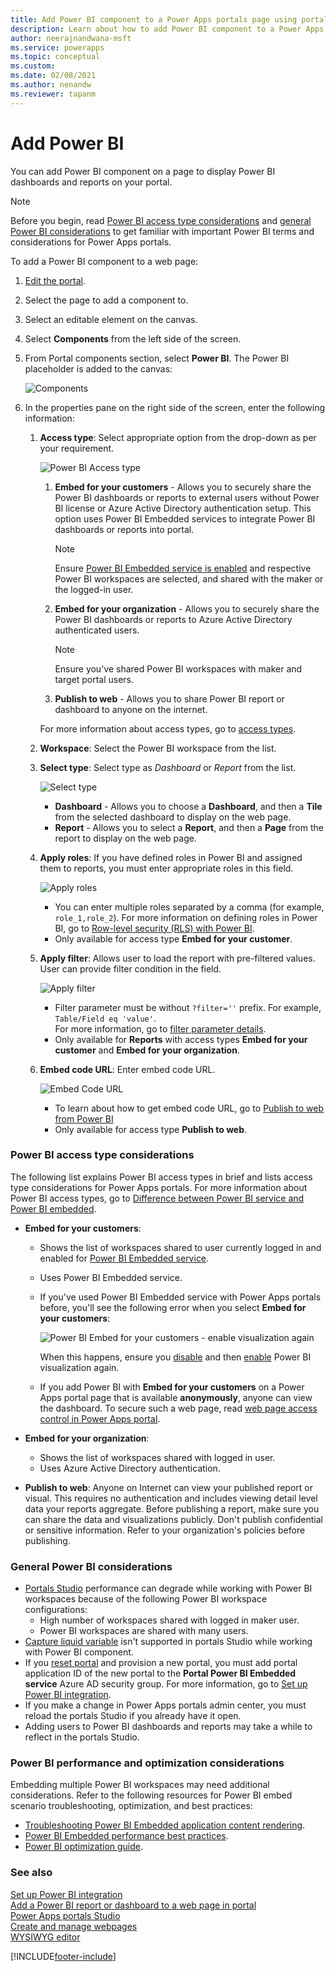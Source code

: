 ```yaml
---
title: Add Power BI component to a Power Apps portals page using portals Studio. | Microsoft Docs
description: Learn about how to add Power BI component to a Power Apps portals page using portals Studio.
author: neerajnandwana-msft
ms.service: powerapps
ms.topic: conceptual
ms.custom: 
ms.date: 02/08/2021
ms.author: nenandw
ms.reviewer: tapanm
---
```


# Add Power BI

You can add Power BI component on a page to display Power BI dashboards and reports on your portal.

> [!NOTE]
> Before you begin, read [Power BI access type considerations](#power-bi-access-type-considerations) and [general Power BI considerations](#general-power-bi-considerations) to get familiar with important Power BI terms and considerations for Power Apps portals.

To add a Power BI component to a web page:

1. [Edit the
    portal](../portals/manage-existing-portals.md#edit).

1. Select the page to add a component to.

1. Select an editable element on the canvas.

1. Select **Components** from the left side of the screen.

1. From Portal components section, select **Power BI**. The Power BI placeholder is added to the canvas:

    ![Components](media/components-powerbi.png)

1. In the properties pane on the right side of the screen, enter the following information:

    1. **Access type**: Select appropriate option from the drop-down as per your requirement.

        ![Power BI Access type](media/powerbi-access-type.png "Power BI Access type")

        1. **Embed for your customers** - Allows you to securely share the Power BI dashboards or reports to external users without Power BI license or Azure Active Directory authentication setup. This option uses Power BI Embedded services to integrate Power BI dashboards or reports into portal.
            > [!NOTE]
            > Ensure [Power BI Embedded service is enabled](../portals/admin/set-up-power-bi-integration.md#enable-power-bi-embedded-service) and respective Power BI workspaces are selected, and shared with the maker or the logged-in user.

        1. **Embed for your organization** - Allows you to securely share the Power BI dashboards or reports to Azure Active Directory authenticated users.

            > [!NOTE]
            > Ensure you've shared Power BI workspaces with maker and target portal users.

        3. **Publish to web** - Allows you to share Power BI report or dashboard to anyone on the internet.

        For more information about access types, go to [access types](#power-bi-access-type-considerations).

    1. **Workspace**: Select the Power BI workspace from the list.

    1. **Select type**: Select type as *Dashboard* or *Report* from the list.

        ![Select type](media/type-powerbi.png "Select type")

        - **Dashboard** - Allows you to choose a **Dashboard**, and then a **Tile** from the selected dashboard to display on the web page.
        - **Report** - Allows you to select a **Report**, and then a **Page** from the report to display on the web page.

    1. **Apply roles**: If you have defined roles in Power BI and assigned them to reports, you must enter appropriate roles in this field.

        ![Apply roles](media/apply-roles-powerbi.png "Apply roles")
    
        - You can enter multiple roles separated by a comma (for example, `role_1,role_2`). For more information on defining roles in Power BI, go to [Row-level security (RLS) with Power BI](/power-bi/service-admin-rls). <br>
        - Only available for access type **Embed for your customer**.

    1. **Apply filter**: Allows user to load the report with pre-filtered values. User can provide filter condition in the field. 
        
        ![Apply filter](media/apply-filter-powerbi.png "Apply filter")

        - Filter parameter must be without `?filter=''` prefix. For example, `Table/Field eq 'value'`.
        <br> For more information, go to [filter parameter details](/power-bi/service-url-filters).
        - Only available for **Reports** with access types **Embed for your customer** and **Embed for your organization**.

    1. **Embed code URL**: Enter embed code URL.
    
        ![Embed Code URL](media/embed-code-url.png "Embed Code URL")

        - To learn about how to get embed code URL, go to [Publish to web from Power BI](/power-bi/service-publish-to-web)
        - Only available for access type **Publish to web**.

### Power BI access type considerations

The following list explains Power BI access types in brief and lists access type considerations for Power Apps portals. For more information about Power BI access types, go to [Difference between Power BI service and Power BI embedded](/power-bi/developer/embedded/embedded-faq#how-is-power-bi-embedded-different-from-power-bi-the-service).

- **Embed for your customers**:
    - Shows the list of workspaces shared to user currently logged in and enabled for [Power BI Embedded service](../portals/admin/set-up-power-bi-integration.md#enable-power-bi-embedded-service).
    - Uses Power BI Embedded service.
    - If you've used Power BI Embedded service with Power Apps portals before, you'll see the following error when you select **Embed for your customers**:

        ![Power BI Embed for your customers - enable visualization again](media/embed-power-bi-visualization-enable-again.png)
    
        When this happens, ensure you [disable](../portals/admin/set-up-power-bi-integration.md#disable-power-bi-visualization) and then [enable](../portals/admin/set-up-power-bi-integration.md#enable-power-bi-visualization) Power BI visualization again.
    - If you add Power BI with **Embed for your customers** on a Power Apps portal page that is available **anonymously**, anyone can view the dashboard. To secure such a web page, read [web page access control in Power Apps portal](../portals/configure/webpage-access-control.md).

- **Embed for your organization**:

    - Shows the list of workspaces shared with logged in user.
    - Uses Azure Active Directory authentication.

- **Publish to web**: Anyone on Internet can view your published report or visual. This requires no authentication and includes viewing detail level data your reports aggregate. Before publishing a report, make sure you can share the data and visualizations publicly. Don't publish confidential or sensitive information. Refer to your organization's policies before publishing.

### General Power BI considerations

- [Portals Studio](../portals/portal-designer-anatomy.md) performance can degrade while working with Power BI workspaces because of the following Power BI workspace configurations:
    - High number of workspaces shared with logged in maker user.
    - Power BI workspaces are shared with many users.
- [Capture liquid variable](../portals/liquid/portals-entity-tags.md#powerbi) isn't supported in portals Studio while working with Power BI component.
- If you [reset portal](../portals/admin/reset-portal.md) and provision a new portal, you must add portal application ID of the new portal to the **Portal Power BI Embedded service** Azure AD security group. For more information, go to [Set up Power BI integration](../portals/admin/set-up-power-bi-integration.md#create-security-group-and-add-to-power-bi-account).
- If you make a change in Power Apps portals admin center, you must reload the portals Studio if you already have it open.
- Adding users to Power BI dashboards and reports may take a while to reflect in the portals Studio.

### Power BI performance and optimization considerations

Embedding multiple Power BI workspaces may need additional considerations. Refer to the following resources for Power BI embed scenario troubleshooting, optimization, and best practices:

- [Troubleshooting Power BI Embedded application content rendering](/power-bi/developer/embedded/embedded-troubleshoot#content-rendering).
- [Power BI Embedded performance best practices](/power-bi/developer/embedded/embedded-performance-best-practices).
- [Power BI optimization guide](/power-bi/guidance/power-bi-optimization).

### See also

[Set up Power BI integration](admin/set-up-power-bi-integration.md) <br>
[Add a Power BI report or dashboard to a web page in portal](admin/add-powerbi-report.md) <br>
[Power Apps portals Studio](portal-designer-anatomy.md) <br>
[Create and manage webpages](create-manage-webpages.md) <br>
[WYSIWYG editor](compose-page.md)


[!INCLUDE[footer-include](../../includes/footer-banner.md)]